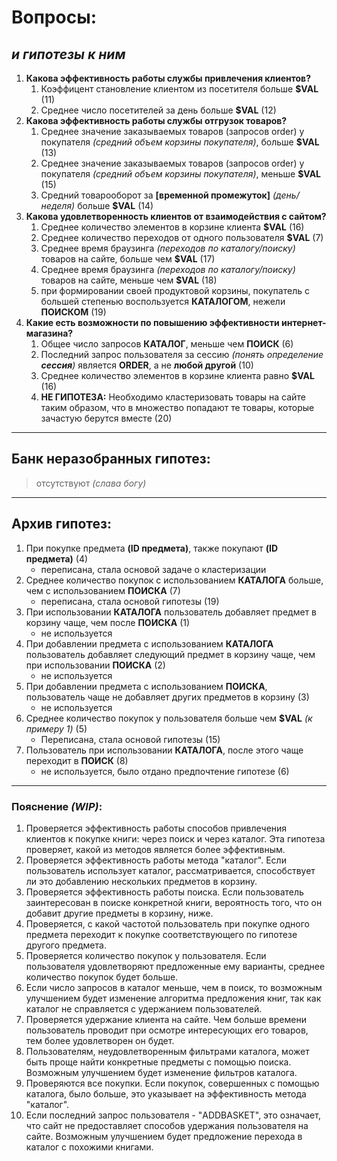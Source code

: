 # Вопросы:
## _и гипотезы к ним_    
 1. **Какова эффективность работы службы привлечения клиентов?**
    1. Коэффицент становление клиентом из посетителя больше **$VAL** (11)
    2. Среднее число посетителей за день больше **$VAL** (12)
 2. **Какова эффективность работы службы отгрузок товаров?**
    1. Среднее значение заказываемых товаров (запросов order) у покупателя _(средний объем корзины покупателя)_, больше **$VAL** (13)
    2. Среднее значение заказываемых товаров (запросов order) у покупателя _(средний объем корзины покупателя)_, меньше **$VAL** (15)
    3. Средний товарооборот за **[временной промежуток]** _(день/неделя)_ больше **$VAL** (14)
 3. **Какова удовлетворенность клиентов от взаимодействия с сайтом?**
    1. Среднее количество элементов в корзине клиента **$VAL** (16)
    2. Среднее количество переходов от одного пользователя **$VAL** (7)
    3. Среднее время браузинга _(переходов по каталогу/поиску)_ товаров на сайте, больше чем **$VAL** (17)
    4. Среднее время браузинга _(переходов по каталогу/поиску)_ товаров на сайте, меньше чем **$VAL** (18)
    5. при формировании своей продуктовой корзины, покупатель с большей степенью воспользуется **КАТАЛОГОМ**, нежели **ПОИСКОМ** (19)
 4. **Какие есть возможности по повышению эффективности интернет-магазина?**
    1. Общее число запросов **КАТАЛОГ**, меньше чем **ПОИСК** (6)
    2. Последний запрос пользователя за сессию _(понять определение **сессия**)_ является **ORDER**, а не **любой другой** (10)
    3. Среднее количество элементов в корзине клиента равно **$VAL** (16)
    4. **НЕ ГИПОТЕЗА:** Необходимо кластеризовать товары на сайте таким образом, что в множество попадают те товары, которые зачастую берутся вместе (20)
---
## Банк неразобранных гипотез:

>отсутствуют _(слава богу)_ 

---
## Архив гипотез:

1. При покупке предмета **(ID предмета)**, также покупают **(ID предмета)** (4) 
    * переписана, стала основой задаче о кластеризации
2. Среднее количество покупок с использованием **КАТАЛОГА** больше, чем с использованием **ПОИСКА** (7)
    * переписана, стала основой гипотезы (19)
3. При использовании **КАТАЛОГА** пользователь добавляет предмет в корзину чаще, чем после **ПОИСКА** (1)
    * не используется
4. При добавлении предмета с использованием **КАТАЛОГА** пользователь добавляет следующий предмет в корзину чаще, чем при использовании **ПОИСКА** (2)
    * не используется
5. При добавлении предмета с использованием **ПОИСКА**, пользователь чаще не добавляет других предметов в корзину (3)
    * не используется
6. Среднее количество покупок у пользователя больше чем **$VAL** _(к примеру 1)_ (5)
    * Переписана, стала основой гипотезы (15)
7. Пользователь при использовании **КАТАЛОГА**, после этого чаще переходит в **ПОИСК** (8)
    * не используется, было отдано предпочтение гипотезе (6)
---

### Пояснение _(WIP)_:

1. Проверяется эффективность работы способов привлечения клиентов к покупке книги: через поиск и через каталог. Эта гипотеза проверяет, какой из методов является более эффективным.
2. Проверяется эффективность работы метода "каталог". Если пользователь использует каталог, рассматривается, способствует ли это добавлению нескольких предметов в корзину.
3. Проверяется эффективность работы поиска. Если пользователь заинтересован в поиске конкретной книги, вероятность того, что он добавит другие предметы в корзину, ниже.
4. Проверяется, с какой частотой пользователь при покупке одного предмета переходит к покупке соответствующего по гипотезе другого предмета.
5. Проверяется количество покупок у пользователя. Если пользователя удовлетворяют предложенные ему варианты, среднее количество покупок будет больше.
6. Если число запросов в каталог меньше, чем в поиск, то возможным улучшением будет изменение алгоритма предложения книг, так как каталог не справляется с удержанием пользователей.
7. Проверяется удержание клиента на сайте. Чем больше времени пользователь проводит при осмотре интересующих его товаров, тем более удовлетворен он будет.
8. Пользователям, неудовлетворенным фильтрами каталога, может быть проще найти конкретные предметы с помощью поиска. Возможным улучшением будет изменение фильтров каталога.
9. Проверяются все покупки. Если покупок, совершенных с помощью каталога, было больше, это указывает на эффективность метода "каталог".
10. Если последний запрос пользователя - "ADDBASKET", это означает, что сайт не предоставляет способов удержания пользователя на сайте. Возможным улучшением будет предложение перехода в каталог с похожими книгами.
